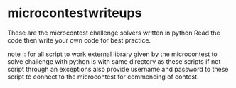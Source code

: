 # microcontestwriteups
These are the microcontest challenge solvers written in python,Read the code then write your own code for best practice.

note :: for all script to work external library given by the microcontest to solve challenge with python is with same directory as these scripts
if not script through an exceptions
also provide username and password to these script to connect to the microcontest for commencing of contest.
